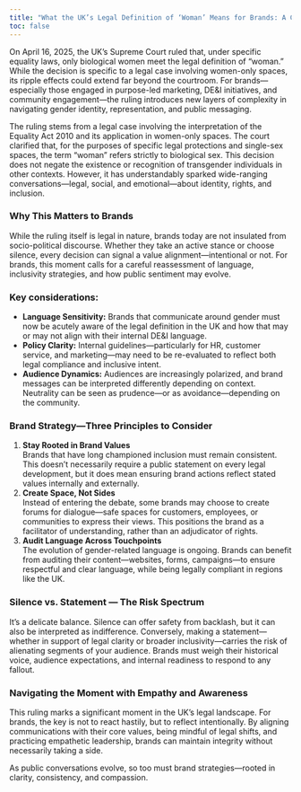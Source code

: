 ```yaml
---
title: "What the UK’s Legal Definition of ‘Woman’ Means for Brands: A Communications Perspective"
toc: false
---
```

On April 16, 2025, the UK’s Supreme Court ruled that, under specific equality laws, only biological women meet the legal definition of “woman.” While the decision is specific to a legal case involving women-only spaces, its ripple effects could extend far beyond the courtroom. For brands—especially those engaged in purpose-led marketing, DE&I initiatives, and community engagement—the ruling introduces new layers of complexity in navigating gender identity, representation, and public messaging.

The ruling stems from a legal case involving the interpretation of the Equality Act 2010 and its application in women-only spaces. The court clarified that, for the purposes of specific legal protections and single-sex spaces, the term “woman” refers strictly to biological sex.
This decision does not negate the existence or recognition of transgender individuals in other contexts. However, it has understandably sparked wide-ranging conversations—legal, social, and emotional—about identity, rights, and inclusion.

### Why This Matters to Brands
While the ruling itself is legal in nature, brands today are not insulated from socio-political discourse. Whether they take an active stance or choose silence, every decision can signal a value alignment—intentional or not. For brands, this moment calls for a careful reassessment of language, inclusivity strategies, and how public sentiment may evolve.

### Key considerations:
- **Language Sensitivity:** Brands that communicate around gender must now be acutely aware of the legal definition in the UK and how that may or may not align with their internal DE&I language.
- **Policy Clarity:** Internal guidelines—particularly for HR, customer service, and marketing—may need to be re-evaluated to reflect both legal compliance and inclusive intent.
- **Audience Dynamics:** Audiences are increasingly polarized, and brand messages can be interpreted differently depending on context. Neutrality can be seen as prudence—or as avoidance—depending on the community.

### Brand Strategy—Three Principles to Consider
1. **Stay Rooted in Brand Values**\
Brands that have long championed inclusion must remain consistent. This doesn’t necessarily require a public statement on every legal development, but it does mean ensuring brand actions reflect stated values internally and externally.
2. **Create Space, Not Sides**\
Instead of entering the debate, some brands may choose to create forums for dialogue—safe spaces for customers, employees, or communities to express their views. This positions the brand as a facilitator of understanding, rather than an adjudicator of rights.
3. **Audit Language Across Touchpoints**\
The evolution of gender-related language is ongoing. Brands can benefit from auditing their content—websites, forms, campaigns—to ensure respectful and clear language, while being legally compliant in regions like the UK.

### Silence vs. Statement — The Risk Spectrum
It’s a delicate balance. Silence can offer safety from backlash, but it can also be interpreted as indifference. Conversely, making a statement—whether in support of legal clarity or broader inclusivity—carries the risk of alienating segments of your audience. Brands must weigh their historical voice, audience expectations, and internal readiness to respond to any fallout.

### Navigating the Moment with Empathy and Awareness
This ruling marks a significant moment in the UK’s legal landscape. For brands, the key is not to react hastily, but to reflect intentionally. By aligning communications with their core values, being mindful of legal shifts, and practicing empathetic leadership, brands can maintain integrity without necessarily taking a side.

As public conversations evolve, so too must brand strategies—rooted in clarity, consistency, and compassion.
